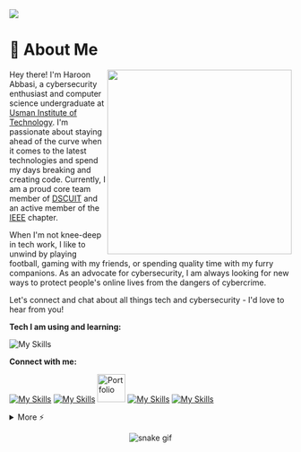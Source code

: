 <img src="https://camo.githubusercontent.com/d348976f3419cd09cf731439742c1b889e3f3cd8e04b2e72e7a219d85b049c37/68747470733a2f2f636c6f75642d6c66697532373079302d6861636b2d636c75622d626f742e76657263656c2e6170702f30666f6f7465722e706e67" >

# 🚀 About Me
<img align="right" src="https://i.imgur.com/840b0PX.gif" width="329">
<p align="left">Hey there! I'm Haroon Abbasi, a cybersecurity enthusiast and computer science undergraduate at <a href="https://www.uit.edu/">Usman Institute of Technology</a>. I'm passionate about staying ahead of the curve when it comes to the latest technologies and spend my days breaking and creating code. Currently, I am a proud core team member of <a href="https://gdscuit.web.app/">DSCUIT</a> and an active member of the <a href="https://www.ieee.org/">IEEE</a> chapter.

When I'm not knee-deep in tech work, I like to unwind by playing football, gaming with my friends, or spending quality time with my furry companions. As an advocate for cybersecurity, I am always looking for new ways to protect people's online lives from the dangers of cybercrime.

Let's connect and chat about all things tech and cybersecurity - I'd love to hear from you!</br>
</p>

**Tech I am using and learning:**

![My Skills](https://skillicons.dev/icons?i=linux,python,flask,js,fastapi,bash,selenium,mysql,html,css,git,tailwind,cpp,github,qt,bootstrap,heroku,figma,firebase,replit,mongo,flutter,docker,react,vscode,django,neovim&theme=dark&perline=9)


**Connect with me:**

[![My Skills](https://skillicons.dev/icons?i=discord)](https://discordapp.com/users/558261366776004648/)
[![My Skills](https://skillicons.dev/icons?i=linkedin)](https://www.linkedin.com/in/abbasi-haroon/)
<a href="https://haroon.me"><img href="https://haroon.me" src="https://i.imgur.com/JXfZmZy.png" alt="Portfolio" width="50"></a>
[![My Skills](https://skillicons.dev/icons?i=twitter)](https://twitter.com/hahaha_haroon)
[![My Skills](https://skillicons.dev/icons?i=instagram)](https://instagram.com/hahaha._.haroon)

<details>
  <summary>More ⚡</summary>
<div align="center">
<!-- <p align="center"> 📊 My Github Stats</p> -->
<p align="center"> 
</br></br>
<p><b>Profile Views</b></p>
	<img src="https://profile-counter.glitch.me/%7Bcocomo29%7D/count.svg"> </br></br>
<p><b>Github Stats</b></p>
    <img src="https://github-readme-stats.vercel.app/api?username=cocomo29&theme=midnight-purple"> </br>
    <img src="https://github-readme-streak-stats.herokuapp.com/?user=cocomo29&theme=midnight-purple"> </br></br>
</p>

<p><b>Holopin Badges</b></p>

[![An image of @cocomo's Holopin badges, which is a link to view their full Holopin profile](https://holopin.me/cocomo)](https://holopin.io/@cocomo)

<details>
<summary><b>-_-</b></summary>

![rickroll](https://www.icegif.com/wp-content/uploads/rickroll-icegif-4.gif)

</details>
</details>
</div>

<div align="center">

![snake gif](https://github.com/cocomo29/cocomo29/blob/output/github-contribution-grid-snake.svg)

</div>
